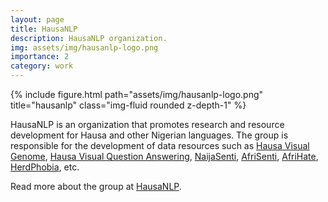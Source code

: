```yaml
---
layout: page
title: HausaNLP
description: HausaNLP organization.
img: assets/img/hausanlp-logo.png
importance: 2
category: work
---
```


<div class="row justify-content-sm-center">
    <div class="col-sm-12 mt-3 mt-md-0">
        {% include figure.html path="assets/img/hausanlp-logo.png" title="hausanlp" class="img-fluid rounded z-depth-1" %}
    </div>
</div>

HausaNLP is an organization that promotes research and resource development for Hausa and other Nigerian languages. The group is responsible for the development of data resources such as [Hausa Visual Genome](https://aclanthology.org/2022.lrec-1.694), [Hausa Visual Question Answering](https://aclanthology.org/2023.findings-acl.646), [NaijaSenti](https://aclanthology.org/2022.lrec-1.63), [AfriSenti](https://arxiv.org/abs/2302.08956), [AfriHate](https://github.com/AfriHate/AfriHate), [HerdPhobia](https://arxiv.org/abs/2211.15262), etc.

Read more about the group at <a href="https://github.com/hausanlp">HausaNLP</a>.